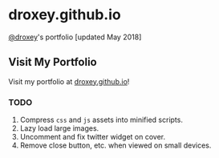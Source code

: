 # droxey.github.io
[@droxey](https://github.com/droxey)'s portfolio [updated May 2018]

## Visit My Portfolio
Visit my portfolio at [droxey.github.io](https://droxey.github.io)!

### TODO

1. Compress `css` and `js` assets into minified scripts.
1. Lazy load large images.
1. Uncomment and fix twitter widget on cover.
1. Remove close button, etc. when viewed on small devices.
